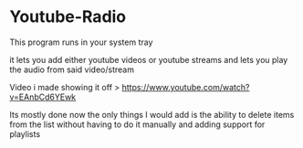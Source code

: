 # Youtube-Radio
This program runs in your system tray

it lets you add either youtube videos or youtube streams and lets you play the audio from said video/stream

Video i made showing it off >
https://www.youtube.com/watch?v=EAnbCd6YEwk

Its mostly done now the only things I would add is the ability to delete items from the list without having to do it manually and adding support for playlists
